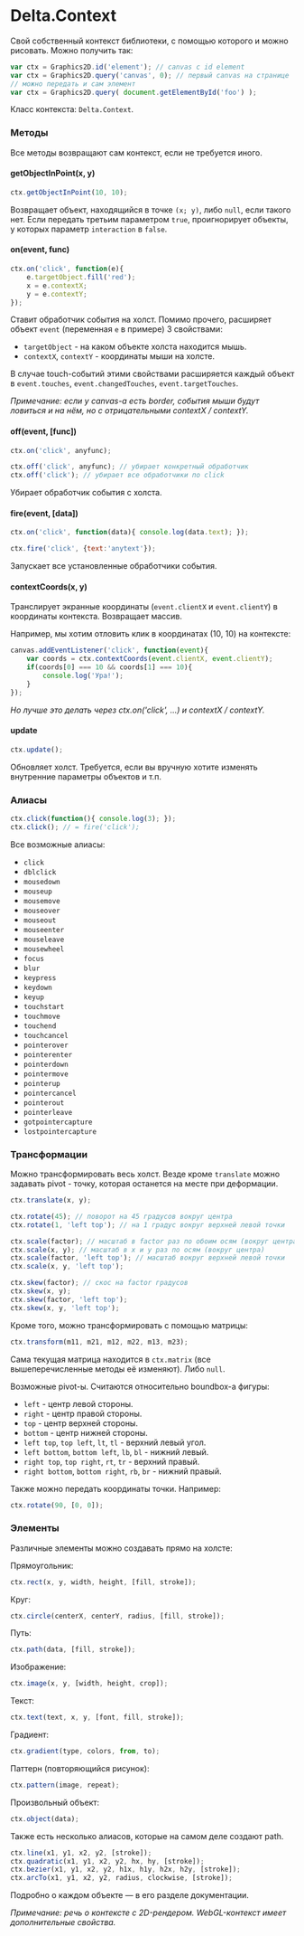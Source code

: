Delta.Context
===================

Свой собственный контекст библиотеки, с помощью которого и можно рисовать. Можно получить так:
```js
var ctx = Graphics2D.id('element'); // canvas с id element
var ctx = Graphics2D.query('canvas', 0); // первый canvas на странице
// можно передать и сам элемент
var ctx = Graphics2D.query( document.getElementById('foo') );
```

Класс контекста: `Delta.Context`.

### Методы
Все методы возвращают сам контекст, если не требуется иного.

#### getObjectInPoint(x, y)
```js
ctx.getObjectInPoint(10, 10);
```
Возвращает объект, находящийся в точке `(x; y)`, либо `null`, если такого нет.
Если передать третьим параметром `true`, проигнорирует объекты, у которых параметр `interaction` в `false`.

#### on(event, func)
```js
ctx.on('click', function(e){
    e.targetObject.fill('red');
    x = e.contextX;
    y = e.contextY;
});
```
Ставит обработчик события на холст. Помимо прочего, расширяет объект `event` (переменная `e` в примере) 3 свойствами:
- `targetObject` - на каком объекте холста находится мышь.
- `contextX`, `contextY` - координаты мыши на холсте.

В случае touch-событий этими свойствами расширяется каждый объект в `event.touches`, `event.changedTouches`, `event.targetTouches`.

*Примечание: если у canvas-а есть border, события мыши будут ловиться и на нём, но с отрицательными contextX / contextY.*

#### off(event, [func])
```js
ctx.on('click', anyfunc);

ctx.off('click', anyfunc); // убирает конкретный обработчик
ctx.off('click'); // убирает все обработчики по click
```
Убирает обработчик события с холста.

#### fire(event, [data])
```js
ctx.on('click', function(data){ console.log(data.text); });

ctx.fire('click', {text:'anytext'});
```
Запускает все установленные обработчики события.

#### contextCoords(x, y)
Транслирует экранные координаты (`event.clientX` и `event.clientY`) в координаты контекста. Возвращает массив.

Например, мы хотим отловить клик в координатах (10, 10) на контексте:
```js
canvas.addEventListener('click', function(event){
    var coords = ctx.contextCoords(event.clientX, event.clientY);
    if(coords[0] === 10 && coords[1] === 10){
        console.log('Ура!');
    }
});
```
*Но лучше это делать через ctx.on('click', ...) и contextX / contextY.*

#### update
```js
ctx.update();
```
Обновляет холст. Требуется, если вы вручную хотите изменять внутренние параметры объектов и т.п.

### Алиасы
```js
ctx.click(function(){ console.log(3); });
ctx.click(); // = fire('click');
```
Все возможные алиасы:
 - `click`
 - `dblclick`
 - `mousedown`
 - `mouseup`
 - `mousemove`
 - `mouseover`
 - `mouseout`
 - `mouseenter`
 - `mouseleave`
 - `mousewheel`
 - `focus`
 - `blur`
 - `keypress`
 - `keydown`
 - `keyup`
 - `touchstart`
 - `touchmove`
 - `touchend`
 - `touchcancel`
 - `pointerover`
 - `pointerenter`
 - `pointerdown`
 - `pointermove`
 - `pointerup`
 - `pointercancel`
 - `pointerout`
 - `pointerleave`
 - `gotpointercapture`
 - `lostpointercapture`

### Трансформации
Можно трансформировать весь холст. Везде кроме `translate` можно задавать pivot - точку, которая останется на месте при деформации.
```js
ctx.translate(x, y);

ctx.rotate(45); // поворот на 45 градусов вокруг центра
ctx.rotate(1, 'left top'); // на 1 градус вокруг верхней левой точки

ctx.scale(factor); // масштаб в factor раз по обоим осям (вокруг центра)
ctx.scale(x, y); // масштаб в x и y раз по осям (вокруг центра)
ctx.scale(factor, 'left top'); // масштаб вокруг верхней левой точки
ctx.scale(x, y, 'left top');

ctx.skew(factor); // скос на factor градусов
ctx.skew(x, y);
ctx.skew(factor, 'left top');
ctx.skew(x, y, 'left top');
```

Кроме того, можно трансформировать с помощью матрицы:
```js
ctx.transform(m11, m21, m12, m22, m13, m23);
```

Сама текущая матрица находится в `ctx.matrix` (все вышеперечисленные методы её изменяют). Либо `null`.

Возможные pivot-ы. Считаются относительно boundbox-а фигуры:
 - `left` - центр левой стороны.
 - `right` - центр правой стороны.
 - `top` - центр верхней стороны.
 - `bottom` - центр нижней стороны.
 - `left top`, `top left`, `lt`, `tl` - верхний левый угол.
 - `left bottom`, `bottom left`, `lb`, `bl` - нижний левый.
 - `right top`, `top right`, `rt`, `tr` - верхний правый.
 - `right bottom`, `bottom right`, `rb`, `br` - нижний правый.

Также можно передать координаты точки. Например:
```js
ctx.rotate(90, [0, 0]);
```

### Элементы
Различные элементы можно создавать прямо на холсте:

Прямоугольник:
```js
ctx.rect(x, y, width, height, [fill, stroke]);
```

Круг:
```js
ctx.circle(centerX, centerY, radius, [fill, stroke]);
```

Путь:
```js
ctx.path(data, [fill, stroke]);
```

Изображение:
```js
ctx.image(x, y, [width, height, crop]);
```

Текст:
```js
ctx.text(text, x, y, [font, fill, stroke]);
```

Градиент:
```js
ctx.gradient(type, colors, from, to);
```

Паттерн (повторяющийся рисунок):
```js
ctx.pattern(image, repeat);
```

Произвольный объект:
```js
ctx.object(data);
```

Также есть несколько алиасов, которые на самом деле создают path.
```js
ctx.line(x1, y1, x2, y2, [stroke]);
ctx.quadratic(x1, y1, x2, y2, hx, hy, [stroke]);
ctx.bezier(x1, y1, x2, y2, h1x, h1y, h2x, h2y, [stroke]);
ctx.arcTo(x1, y1, x2, y2, radius, clockwise, [stroke]);
```

Подробно о каждом объекте — в его разделе документации.

*Примечание: речь о контексте с 2D-рендером. WebGL-контекст имеет дополнительные свойства.*